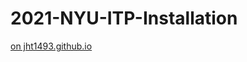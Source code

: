 # 2021-NYU-ITP-Installation

[on jht1493.github.io](https://jht1493.github.io/2021-NYU-ITP-Installation/?v=2023-10-27-10:26:42)
